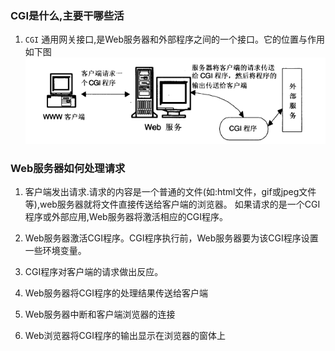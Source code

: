 ### CGI是什么,主要干哪些活

1. `CGI` 通用网关接口,是Web服务器和外部程序之间的一个接口。它的位置与作用如下图
![工作原理](images/cgi-position.jpg)

### Web服务器如何处理请求

1. 客户端发出请求.请求的内容是一个普通的文件(如:html文件，gif或jpeg文件等),web服务器就将文件直接传送给客户端的浏览器。
如果请求的是一个CGI程序或外部应用,Web服务器将激活相应的CGI程序。

2. Web服务器激活CGI程序。CGI程序执行前，Web服务器要为该CGI程序设置一些环境变量。

3. CGI程序对客户端的请求做出反应。

4. Web服务器将CGI程序的处理结果传送给客户端

5. Web服务器中断和客户端浏览器的连接

6. Web浏览器将CGI程序的输出显示在浏览器的窗体上
